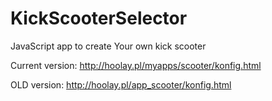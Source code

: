 # KickScooterSelector
JavaScript app to create Your own kick scooter

Current version:
http://hoolay.pl/myapps/scooter/konfig.html

OLD version:
http://hoolay.pl/app_scooter/konfig.html

